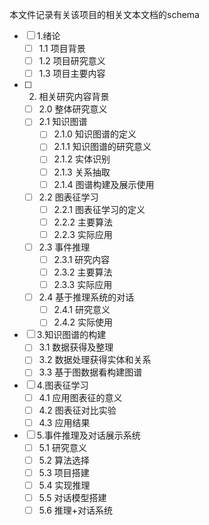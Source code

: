 本文件记录有关该项目的相关文本文档的schema

- [ ] 1.绪论
    - [ ] 1.1 项目背景
    - [ ] 1.2 项目研究意义
    - [ ] 1.3 项目主要内容
- [ ] 2. 相关研究内容背景
    - [ ] 2.0 整体研究意义
    - [ ] 2.1 知识图谱
        - [ ] 2.1.0 知识图谱的定义
        - [ ] 2.1.1 知识图谱的研究意义
        - [ ] 2.1.2 实体识别
        - [ ] 2.1.3 关系抽取
        - [ ] 2.1.4 图谱构建及展示使用
    - [ ] 2.2 图表征学习
        - [ ] 2.2.1 图表征学习的定义
        - [ ] 2.2.2 主要算法
        - [ ] 2.2.3 实际应用
    - [ ] 2.3 事件推理
        - [ ] 2.3.1 研究内容
        - [ ] 2.3.2 主要算法
        - [ ] 2.3.3 实际应用
    - [ ] 2.4 基于推理系统的对话
        - [ ] 2.4.1 研究意义
        - [ ] 2.4.2 实际使用
- [ ] 3.知识图谱的构建
    - [ ] 3.1 数据获得及整理
    - [ ] 3.2 数据处理获得实体和关系
    - [ ] 3.3 基于图数据看构建图谱
- [ ] 4.图表征学习
    - [ ] 4.1 应用图表征的意义
    - [ ] 4.2 图表征对比实验
    - [ ] 4.3 应用结果
- [ ] 5.事件推理及对话展示系统
    - [ ] 5.1 研究意义
    - [ ] 5.2 算法选择
    - [ ] 5.3 项目搭建
    - [ ] 5.4 实现推理
    - [ ] 5.5 对话模型搭建
    - [ ] 5.6 推理+对话系统